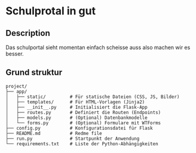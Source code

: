 # Schulprotal in gut

## Description

Das schulportal sieht momentan einfach scheisse auss also machen wir es besser.

## Grund struktur
```
project/
├── app/
│   ├── static/         # Für statische Dateien (CSS, JS, Bilder)
│   ├── templates/      # Für HTML-Vorlagen (Jinja2)
│   ├── __init__.py     # Initialisiert die Flask-App
│   ├── routes.py       # Definiert die Routen (Endpoints)
│   ├── models.py       # (Optional) Datenbankmodelle
│   └── forms.py        # (Optional) Formulare mit WTForms
├── config.py           # Konfigurationsdatei für Flask
├── README.md           # Redme file
├── run.py              # Startpunkt der Anwendung
└── requirements.txt    # Liste der Python-Abhängigkeiten
```
